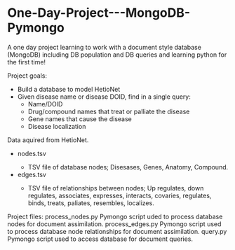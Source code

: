 # One-Day-Project---MongoDB-Pymongo
A one day project learning to work with a document style database (MongoDB) including DB population and DB queries and learning python for the first time!

Project goals:
- Build a database to model HetioNet 
- Given disease name or disease DOID, find in a single query:
  + Name/DOID
  + Drug/compound names that treat or palliate the disease
  + Gene names that cause the disease
  + Disease localization


Data aquired from HetioNet.
- <file> nodes.tsv
  -  TSV file of database nodes; Disesases, Genes, Anatomy, Compound.
- <file> edges.tsv
  -  TSV file of relationships between nodes; Up regulates, down regulates, associates, expresses, interacts, covaries, regulates, binds, treats, paliates, resembles, localizes.
  
Project files:
<file> process_nodes.py
  Pymongo script uded to process database nodes for document assimilation.
<file> process_edges.py
  Pymongo script used to process database node relationships for document assimilation.
<file> query.py
  Pymongo script used to access database for document queries.
